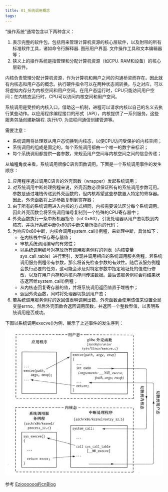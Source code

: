 ```yaml
---
title: 01_系统调用概念
tags: 
---
```


“操作系统”通常包含以下两种含义：

1. 表示完整的软件包，包括用来管理计算机资源的核心层软件，以及附带的所有标准软件工具，诸如命令行解释器. 图形用户界面. 文件操作工具和文本编辑器等；
2. 狭义上的操作系统是指管理和分配计算机资源（如CPU. RAM和设备）的核心层软件。

内核负责管理分配计算机资源，作为计算机和用户之间的沟通桥梁而存在。因此就有内核态和用户态的概念。执行硬件指令可以在两种状态间转换。与之对应，可以将虚拟内存分为内核空间和用户空间。在用户态运行时，CPU只能访问用户空间；在内核态运行时，CPU可以访问内核空间和用户空间。

系统调用是受控的内核入口，借助这一机制，进程可以请求内核以自己的名义去执行某些动作。以应用程序编程接口的形式（API），内核提供了一系列服务。这些服务包括创建新锦程. 执行I/O. 为进程间通信创建管道等。

需要注意：

- 系统调用将处理器从用户态切换到内核态，以便CPU访问受保护的内核空间；
- 系统调用的组成是固定的，每个系统调用都由一个唯一的数字来标识；
- 每个系统调用都提供一套参数，来规范用户空间与内核空间之间的信息传递；

从编程角度来看，系统调用很像C语言函数调用。下面是一个系统调用事件的发生顺序：

1. 应用程序通过调用C语言的外壳函数（wrapper）发起系统调用；
2. 对系统调用中断处理例程来说，外壳函数必须保证所有的系统调用参数可用。参数是通过堆栈传递到外壳函数的，但内核希望这些参数置入特定的寄存器。因此，外壳函数将上述参数复制到寄存器；
3. 由于所有的系统调用进入内核的方式相同，内核需要设法区分每个系统调用。因此外壳函数会将系统调用编号复制到一个特殊的CPU寄存器中；
4. 外壳函数执行一条中断机器指令（int 0x80），引发处理器从用户态切换到内核态，并执行系统中断0x80的中断矢量所指向的代码；
5. 为响应0x80中断，内核会调用system_call()例程，来处理中断，具体如下：
	- 在内核栈中保存寄存器值；
	- 审核系统调用编号的有效性；
	- 以系统调用编号对存放所有调用服务例程的列表（内核变量sys_call_table）进行索引，发现并调用相应的系统调用服务例程。若系统调用服务例程带有参数，那么将首先检查参数的有效性。随后该服务例程会执行必要的任务，这可能会涉及对特定参数中指定地址处的值进行修改，以及在用户内存和内核内存间传递数据。最后该服务例程会将结果状态返回给system_call()例程；
	- 从内核态回复寄存器的值，并将系统调用返回值置于堆栈中；
	- 返回外壳函数，同时将处理器切换到用户态；
6. 若系统调用服务例程的返回值表明调用出错，外壳函数会使用该值来设置全局变量errno。然后外壳函数会返回调用函数，并返回一个整数型值，以表明系统调用是否成功。

下图以系统调用execve()为例，展示了上述事件的发生序列：

![](https://raw.githubusercontent.com/OliverRen/olili_blog_img/master/01_系统调用概念/20201122/1606047093406.png)

参考 [Ezioooooo的cnBlog](https://blog.csdn.net/u012877472/article/details/49907137)